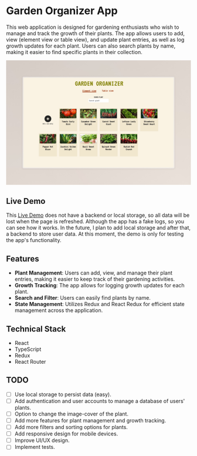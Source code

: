 # Garden Organizer App

This web application is designed for gardening enthusiasts who wish to manage and track the growth of their plants. The app allows users to add, view (element view or table view), and update plant entries, as well as log growth updates for each plant. Users can also search plants by name, making it easier to find specific plants in their collection.

![Garden Organizer App](/public/garden-organizer.jpeg)

## Live Demo

This [Live Demo](https://garden-organizer.netlify.app/)  does not have a backend or local storage, so all data will be lost when the page is refreshed. Although the app has a fake logs, so you can see how it works.
In the future, I plan to add local storage and after that, a backend to store user data.
At this moment, the demo is only for testing the app's functionality.

## Features

- **Plant Management**: Users can add, view, and manage their plant entries, making it easier to keep track of their gardening activities.
- **Growth Tracking**: The app allows for logging growth updates for each plant.
- **Search and Filter**: Users can easily find plants by name.
- **State Management**: Utilizes Redux and React Redux for efficient state management across the application.

## Technical Stack

- React
- TypeScript 
- Redux
- React Router

## TODO

- [ ] Use local storage to persist data (easy). 
- [ ] Add authentication and user accounts to manage a database of users' plants.
- [ ] Option to change the image-cover of the plant.
- [ ] Add more features for plant management and growth tracking.
- [ ] Add more filters and sorting options for plants.
- [ ] Add responsive design for mobile devices. 
- [ ] Improve UI/UX design.
- [ ] Implement tests.
